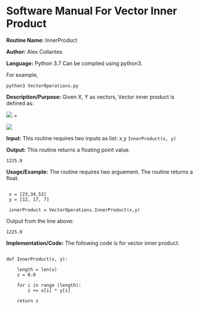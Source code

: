 # Software Manual For Vector Inner Product

**Routine Name:** InnerProduct
 
**Author:** Alex Collantes
 
**Language:** Python 3.7 Can be compiled using python3.

For example,

`python3 VectorOperations.py`

**Description/Purpose:** Given X, Y as vectors, Vector inner product is defined as:

![](http://mathworld.wolfram.com/images/equations/DotProduct/Inline28.gif) =

![](http://mathworld.wolfram.com/images/equations/DotProduct/Inline30.gif)

**Input:** This routine requires two inputs as list: x,y
`InnerProduct(x, y)`

**Output:** This routine returns a floating point value.
```
1225.0

```

**Usage/Example:** The routine requires two arguement. The routine returns a float.
```python3

 x = [23,34,53]
 y = [12, 17, 7]

 innerProduct = VectorOperations.InnerProduct(x,y)
 ```
Output from the line above:

`1225.0`

**Implementation/Code:** The following code is for vector inner product:

```python3 

def InnerProduct(x, y):
    
    length = len(x)
    z = 0.0

    for i in range (length):
        z += x[i] * y[i]
    
    return z

```
